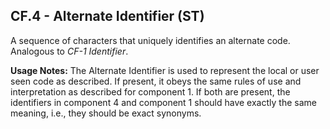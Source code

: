 ## CF.4 - Alternate Identifier (ST)

A sequence of characters that uniquely identifies an alternate code. Analogous to _CF-1 Identifier_.

**Usage Notes:** The Alternate Identifier is used to represent the local or user seen code as described. If present, it obeys the same rules of use and interpretation as described for component 1. If both are present, the identifiers in component 4 and component 1 should have exactly the same meaning, i.e., they should be exact synonyms.
